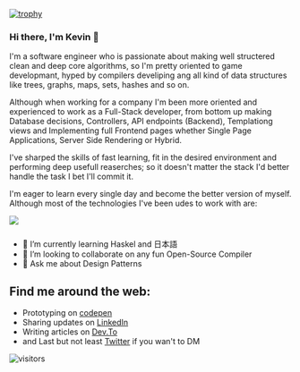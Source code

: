 [![trophy](https://github-profile-trophy.vercel.app/?username=KenyStev&theme=onedark)](https://github.com/ryo-ma/github-profile-trophy)

### Hi there, I'm Kevin 👋

I'm a software engineer who is passionate about making well structered clean and deep core algorithms, so I'm pretty oriented to game developmant, hyped by compilers develiping ang all kind of data structures like trees, graphs, maps, sets, hashes and so on.

Although when working for a company I'm been more oriented and experienced to work as a Full-Stack developer, from bottom up making Database decisions, Controllers, API endpoints (Backend), Templationg views and Implementing full Frontend pages whether Single Page Applications, Server Side Rendering or Hybrid.

I've sharped the skills of fast learning, fit in the desired environment and performing deep usefull reaserches; so it doesn't matter the stack I'd better handle the task I bet I'll commit it.

I'm eager to learn every single day and become the better version of myself. Although most of the technologies I've been udes to work with are:
<a href="https://github.com/anuraghazra/github-readme-stats">
  <!-- Change the `github-readme-stats.anuraghazra1.vercel.app` to `github-readme-stats.vercel.app`  -->
  <img align="center" src="https://github-readme-stats.anuraghazra1.vercel.app/api/top-langs/?username=KenyStev&layout=compact&theme=radical" />
</a>

#####

- 🌱 I’m currently learning Haskel and 日本語
- 👯 I’m looking to collaborate on any fun Open-Source Compiler
- 💬 Ask me about Design Patterns

## Find me around the web:
* Prototyping on [codepen](https://codepen.io/kenystev)
* Sharing updates on [LinkedIn](https://www.linkedin.com/in/kevin-estevez-01a12115a)
* Writing articles on [Dev.To](https://dev.to/kenystev)
* and Last but not least [Twitter](https://twitter.com/kenystev) if you wan't to DM

<!--
**KenyStev/KenyStev** is a ✨ _special_ ✨ repository because its `README.md` (this file) appears on your GitHub profile.

Here are some ideas to get you started:

- 🔭 I’m currently working on ...
- 🤔 I’m looking for help with ...
- 📫 How to reach me: ...
- 😄 Pronouns: ...
- ⚡ Fun fact: ...
-->

![visitors](https://visitor-badge.glitch.me/badge?page_id=KenyStev.KenyStev)
